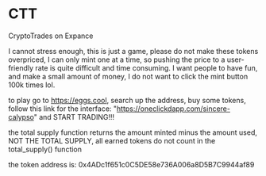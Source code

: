 # CTT
CryptoTrades on Expance


I cannot stress enough, this is just a game, please do not make these tokens overpriced, I can only mint one at a time, so pushing the price to a user-friendly rate is quite difficult and time consuming. I want people to have fun, and make a small amount of money, I do not want to click the mint button 100k times lol.


to play go to https://eggs.cool, search up the address, buy some tokens, follow this link for the interface: "https://oneclickdapp.com/sincere-calypso" and START TRADING!!!

the total supply function returns the amount minted minus the amount used, NOT THE TOTAL SUPPLY, all earned tokens do not count in the total_supply() function



the token address is: 0x4ADc1f651c0C5DE58e736A006a8D5B7C9944af89
